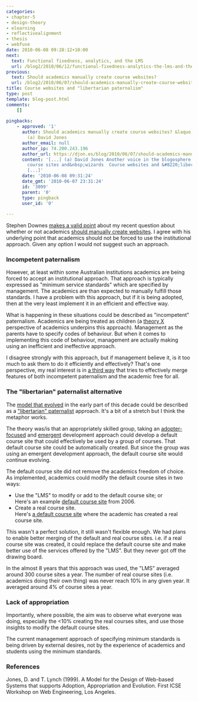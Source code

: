 ```yaml
---
categories:
- chapter-5
- design-theory
- elearning
- reflectivealignment
- thesis
- webfuse
date: 2010-06-08 09:28:12+10:00
next:
  text: Functional fixedness, analytics, and the LMS
  url: /blog2/2010/06/12/functional-fixedness-analytics-the-lms-and-the-v-word/
previous:
  text: Should academics manually create course websites?
  url: /blog2/2010/06/07/should-academics-manually-create-course-websites/
title: Course websites and "libertarian paternalism"
type: post
template: blog-post.html
comments:
    []
    
pingbacks:
    - approved: '1'
      author: Should academics manually create course websites? &laquo; The Weblog of
        (a) David Jones
      author_email: null
      author_ip: 74.200.243.196
      author_url: https://djon.es/blog/2010/06/07/should-academics-manually-create-course-websites/
      content: '[...] (a) David Jones Another voice in the blogosphere    &laquo; Default
        course sites and&nbsp;wizards  Course websites and &#8220;libertarian&nbsp;paternalism&#8221;
        [...]'
      date: '2010-06-08 09:31:24'
      date_gmt: '2010-06-07 23:31:24'
      id: '3099'
      parent: '0'
      type: pingback
      user_id: '0'
    
---
```

Stephen Downes [makes a valid point](http://www.downes.ca/cgi-bin/page.cgi?post=52617) about my recent question about whether or not academics [should manually create websites](/blog2/2010/06/07/should-academics-manually-create-course-websites/). I agree with his underlying point that academics should not be forced to use the institutional approach. Given any option I would not suggest such an approach.

### Incompetent paternalism

However, at least within some Australian institutions academics are being forced to accept an institutional approach. That approach is typically expressed as "minimum service standards" which are specified by management. The academics are than expected to manually fulfill those standards. I have a problem with this approach, but if it is being adopted, then at the very least implement it in an efficient and effective way.

What is happening in these situations could be described as "incompetent" paternalism. Academics are being treated as children (a [theory X](http://en.wikipedia.org/wiki/Theory_X) perspective of academics underpins this approach). Management as the parents have to specify codes of behaviour. But when it comes to implementing this code of behaviour, management are actually making using an inefficient and ineffective approach.

I disagree strongly with this approach, but if management believe it, is it too much to ask them to do it efficiently and effectively? That's one perspective, my real interest is in [a third way](/blog2/2010/05/31/the-need-for-a-third-way/) that tries to effectively merge features of both incompetent paternalism and the academic free for all.

### The "libertarian" paternalist alternative

The [model that evolved](/blog2/2010/06/07/default-course-sites-and-wizards/) in the early part of this decade could be described as a ["libertarian" paternalist](http://en.wikipedia.org/wiki/Soft_paternalism) approach. It's a bit of a stretch but I think the metaphor works.

The theory was/is that an appropriately skilled group, taking an [adopter-focused](/blog2/2010/06/04/adopter-focused-development-and-diffusion-theory/) and [emergent](/blog2/2010/06/05/emergent-and-agile-development/) development approach could develop a default course site that could effectively be used by a group of courses. That default course site could be automatically created. But since the group was using an emergent development approach, the default course site would continue evolving.

The default course site did not remove the academics freedom of choice. As implemented, academics could modify the default course sites in two ways:

- Use the "LMS" to modify or add to the default course site; or  
    Here's an example [default course site](http://webfuse.cqu.edu.au/Courses/2006/T2/COIS20025/) from 2006.
- Create a real course site.  
    Here's [a default course site](http://webfuse.cqu.edu.au/Courses/2006/T1/MMST11002/) where the academic has created a real course site.

This wasn't a perfect solution, it still wasn't flexible enough. We had plans to enable better merging of the default and real course sites. i.e. if a real course site was created, it could replace the default course site and make better use of the services offered by the "LMS". But they never got off the drawing board.

In the almost 8 years that this approach was used, the "LMS" averaged around 300 course sites a year. The number of real course sites (i.e. academics doing their own thing) was never reach 10% in any given year. It averaged around 4% of course sites a year.

### Lack of appropriation

Importantly, where possible, the aim was to observe what everyone was doing, especially the <10% creating the real courses sites, and use those insights to modify the default course sites.

The current management approach of specifying minimum standards is being driven by external desires, not by the experience of academics and students using the minimum standards.

### References

Jones, D. and T. Lynch (1999). A Model for the Design of Web-based Systems that supports Adoption, Appropriation and Evolution. First ICSE Workshop on Web Engineering, Los Angeles.